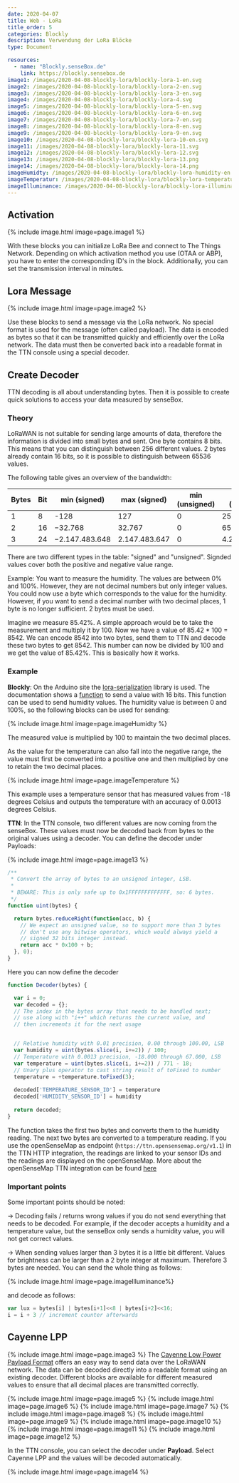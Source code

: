 ```yaml
---
date: 2020-04-07
title: Web - LoRa
title_order: 5
categories: Blockly
description: Verwendung der LoRa Blöcke 
type: Document

resources:
  - name: "Blockly.senseBox.de"
    link: https://blockly.sensebox.de
image1: /images/2020-04-08-blockly-lora/blockly-lora-1-en.svg
image2: /images/2020-04-08-blockly-lora/blockly-lora-2-en.svg
image3: /images/2020-04-08-blockly-lora/blockly-lora-3-en.svg
image4: /images/2020-04-08-blockly-lora/blockly-lora-4.svg
image5: /images/2020-04-08-blockly-lora/blockly-lora-5-en.svg
image6: /images/2020-04-08-blockly-lora/blockly-lora-6-en.svg
image7: /images/2020-04-08-blockly-lora/blockly-lora-7-en.svg
image8: /images/2020-04-08-blockly-lora/blockly-lora-8-en.svg
image9: /images/2020-04-08-blockly-lora/blockly-lora-9-en.svg
image10: /images/2020-04-08-blockly-lora/blockly-lora-10-en.svg
image11: /images/2020-04-08-blockly-lora/blockly-lora-11.svg
image12: /images/2020-04-08-blockly-lora/blockly-lora-12.svg
image13: /images/2020-04-08-blockly-lora/blockly-lora-13.png
image14: /images/2020-04-08-blockly-lora/blockly-lora-14.png
imageHumidty: /images/2020-04-08-blockly-lora/blockly-lora-humidity-en.svg
imageTemperatur: /images/2020-04-08-blockly-lora/blockly-lora-temperatur-en.svg
imageIlluminance: /images/2020-04-08-blockly-lora/blockly-lora-illuminance-en.svg
---
```


## Activation

{% include image.html image=page.image1 %}

With these blocks you can initialize LoRa Bee and connect to The Things Network. Depending on which activation method you use (OTAA or ABP), you have to enter the corresponding ID's in the block. Additionally, you can set the transmission interval in minutes.  


## Lora Message
{% include image.html image=page.image2 %}

Use these blocks to send a message via the LoRa network. No special format is used for the message (often called payload). The data is encoded as bytes so that it can be transmitted quickly and efficiently over the LoRa network. The data must then be converted back into a readable format in the TTN console using a special decoder. 

## Create Decoder

TTN decoding is all about understanding bytes. Then it is possible to create quick solutions to access your data measured by senseBox.


### Theory
LoRaWAN is not suitable for sending large amounts of data, therefore the information is divided into small bytes and sent. One byte contains 8 bits. This means that you can distinguish between 256 different values. 2 bytes already contain 16 bits, so it is possible to distinguish between 65536 values.

The following table gives an overview of the bandwidth:


| Bytes | Bit | min (signed)   | max (signed)  | min (unsigned) | max (unsigned) |
|-------|-----|----------------|---------------|----------------|----------------|
| 1     | 8   | -128           | 127           | 0              | 255            |
| 2     | 16  | −32.768        | 32.767        | 0              | 65.535         |
| 3     | 24  | −2.147.483.648 | 2.147.483.647 | 0              | 4.294.967.295  |

There are two different types in the table: "signed" and "unsigned". Signded values cover both the positive and negative value range. 

Example: You want to measure the humidity. The values are between 0% and 100%. However, they are not decimal numbers but only integer values. You could now use a byte which corresponds to the value for the humidity. However, if you want to send a decimal number with two decimal places, 1 byte is no longer sufficient. 2 bytes must be used.  

Imagine we measure 85.42%. A simple approach would be to take the measurement and multiply it by 100. Now we have a value of 85.42 * 100 = 8542. We can encode 8542 into two bytes, send them to TTN and decode these two bytes to get 8542. This number can now be divided by 100 and we get the value of 85.42%. This is basically how it works.


### Example

__Blockly__:
On the Arduino site the [lora-serialization](https://github.com/thesolarnomad/lora-serialization) library is used. The documentation shows a [function](https://github.com/thesolarnomad/lora-serialization#unsigned-16bit-integer-2-bytes) to send a value with 16 bits. This function can be used to send humidity values. The humidity value is between 0 and 100%, so the following blocks can be used for sending:

{% include image.html image=page.imageHumidty %}

The measured value is multiplied by 100 to maintain the two decimal places. 

As the value for the temperature can also fall into the negative range, the value must first be converted into a positive one and then multiplied by one to retain the two decimal places. 

{% include image.html image=page.imageTemperature %}

This example uses a temperature sensor that has measured values from -18 degrees Celsius and outputs the temperature with an accuracy of 0.0013 degrees Celsius. 

__TTN__:
In the TTN console, two different values are now coming from the senseBox. These values must now be decoded back from bytes to the original values using a decoder. You can define the decoder under Payloads:

{% include image.html image=page.image13 %}

```js
/**
 * Convert the array of bytes to an unsigned integer, LSB. 
 *
 * BEWARE: This is only safe up to 0x1FFFFFFFFFFFFF, so: 6 bytes.
 */
function uint(bytes) {

  return bytes.reduceRight(function(acc, b) {
    // We expect an unsigned value, so to support more than 3 bytes
    // don't use any bitwise operators, which would always yield a
    // signed 32 bits integer instead.
    return acc * 0x100 + b;
  }, 0);
}
```

Here you can now define the decoder
```js
function Decoder(bytes) {

  var i = 0;     
  var decoded = {};
  // The index in the bytes array that needs to be handled next;
  // use along with "i++" which returns the current value, and
  // then increments it for the next usage


  // Relative humidity with 0.01 precision, 0.00 through 100.00, LSB
  var humidity = uint(bytes.slice(i, i+=2)) / 100;
  // Temperature with 0.0013 precision, -18.000 through 67.000, LSB
  var temperature = uint(bytes.slice(i, i+=2)) / 771 - 18;
  // Unary plus operator to cast string result of toFixed to number
  temperature = +temperature.toFixed(3);
  
  decoded['TEMPERATURE_SENSOR_ID'] = temperature
  decoded['HUMIDITY_SENSOR_ID'] = humidity
  
  return decoded;
}
```
The function takes the first two bytes and converts them to the humidity reading. The next two bytes are converted to a temperature reading. If you use the openSenseMap as endpoint (`https://ttn.opensensemap.org/v1.1`) in the TTN HTTP integration, the readings are linked to your sensor IDs and the readings are displayed on the openSenseMap. More about the openSenseMap TTN integration can be found [here](https://sensebox.github.io/books-v2/osem/ttn_integration.html)

### Important points
Some important points should be noted:

→ Decoding fails / returns wrong values if you do not send everything that needs to be decoded. For example, if the decoder accepts a humidity and a temperature value, but the senseBox only sends a humidity value, you will not get correct values.

→ When sending values larger than 3 bytes it is a little bit different. Values for brightness can be larger than a 2 byte integer at maximum. Therefore 3 bytes are needed. You can send the whole thing as follows: 

{% include image.html image=page.imageIlluminance%}


and decode as follows:
```js
var lux = bytes[i] | bytes[i+1]<<8 | bytes[i+2]<<16;
i = i + 3 // increment counter afterwards
```

## Cayenne LPP
{% include image.html image=page.image3 %}
The [Cayenne Low Power Payload Format](https://community.mydevices.com/t/cayenne-lpp-2-0/7510) offers an easy way to send data over the LoRaWAN network. The data can be decoded directly into a readable format using an existing decoder. Different blocks are available for different measured values to ensure that all decimal places are transmitted correctly. 

{% include image.html image=page.image5 %}
{% include image.html image=page.image6 %}
{% include image.html image=page.image7 %}
{% include image.html image=page.image8 %}
{% include image.html image=page.image9 %}
{% include image.html image=page.image10 %}
{% include image.html image=page.image11 %}
{% include image.html image=page.image12 %}

In the TTN console, you can select the decoder under __Payload__. Select Cayenne LPP and the values will be decoded automatically.

{% include image.html image=page.image14 %}
